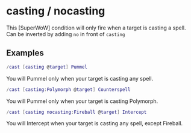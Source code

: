 # casting / nocasting

This [SuperWoW] condition will only fire when a target is casting a spell. Can be inverted by adding `no` in front of `casting`  

## Examples

```lua
/cast [casting @target] Pummel
```

You will Pummel only when your target is casting any spell.  

```lua
/cast [casting:Polymorph @target] Counterspell
```

You will Pummel only when your target is casting Polymorph.  

```lua
/cast [casting nocasting:Fireball @target] Intercept
```

You will Intercept when your target is casting any spell, except Fireball.  
